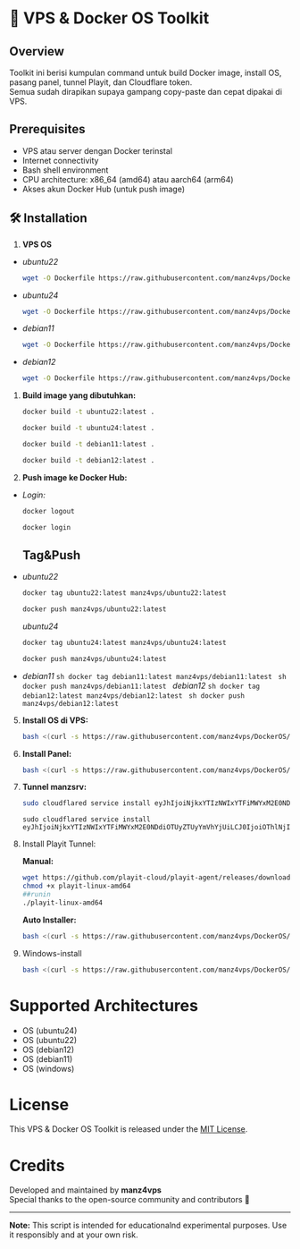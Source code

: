 # 🚀 VPS & Docker OS Toolkit

## Overview

Toolkit ini berisi kumpulan command untuk build Docker image, install OS, pasang panel, tunnel Playit, dan Cloudflare token.  
Semua sudah dirapikan supaya gampang copy-paste dan cepat dipakai di VPS.

## Prerequisites

- VPS atau server dengan Docker terinstal
- Internet connectivity
- Bash shell environment
- CPU architecture: x86_64 (amd64) atau aarch64 (arm64)
- Akses akun Docker Hub (untuk push image)

## 🛠️ Installation

1. **VPS OS**

- *ubuntu22*
    ```sh
   wget -O Dockerfile https://raw.githubusercontent.com/manz4vps/DockerOS/main/Dockerfile:ubuntu22
    ```

- *ubuntu24*
    ```sh
   wget -O Dockerfile https://raw.githubusercontent.com/manz4vps/DockerOS/main/Dockerfile:ubuntu24
    ```
    
-  *debian11*
    ```sh
   wget -O Dockerfile https://raw.githubusercontent.com/manz4vps/DockerOS/main/Dockerfile:debian11
    ```
    
- *debian12*
    ```sh
   wget -O Dockerfile https://raw.githubusercontent.com/manz4vps/DockerOS/main/Dockerfile:debian12
    ```
    
    
1. **Build image yang dibutuhkan:**

    ```sh
    docker build -t ubuntu22:latest .
    ```

    ```sh
    docker build -t ubuntu24:latest .
    ```

    ```sh
    docker build -t debian11:latest .
    ```

    ```sh
    docker build -t debian12:latest .
    ```


3. **Push image ke Docker Hub:**
   
-  *Login:*
    ```sh
    docker logout
    ```
    ```sh
    docker login
    ```

   ## Tag&Push

-   *ubuntu22*
    ```sh
    docker tag ubuntu22:latest manz4vps/ubuntu22:latest
    ```
    ```sh
    docker push manz4vps/ubuntu22:latest
    ```
    
    *ubuntu24*

    ```sh
    docker tag ubuntu24:latest manz4vps/ubuntu24:latest
    ```
    ```sh
    docker push manz4vps/ubuntu24:latest
    ```
    
   - *debian11*
    ```sh
    docker tag debian11:latest manz4vps/debian11:latest
    ```
    ```sh
    docker push manz4vps/debian11:latest
    ```
    *debian12*
    ```sh
    docker tag debian12:latest manz4vps/debian12:latest
    ```
    ```sh
    docker push manz4vps/debian12:latest
    ```


5. **Install OS di VPS:**

    ```sh
    bash <(curl -s https://raw.githubusercontent.com/manz4vps/DockerOS/refs/heads/main/PilihOS-vps.sh)
    ```

    
6. **Install Panel:**

    ```sh
    bash <(curl -s https://raw.githubusercontent.com/manz4vps/DockerOS/refs/heads/main/all-autoinstaller.sh)
    ```

    
7. **Tunnel manzsrv:**
   ```sh
   sudo cloudflared service install eyJhIjoiNjkxYTIzNWIxYTFiMWYxM2E0NDdiOTUyZTUyYmVhYjUiLCJ0IjoiNDlkMTgwNWEtODc2MS00MWRiLWI1ZTYtYTEyZGJiMWQ4N2U0IiwicyI6Ik0ySXhNbUUyWm1VdE1UWXhNUzAwTWprMExXSmtOVGN0TVdNeU9HTm1PREJrT0RReCJ9
   ```
   ```Dinz
   sudo cloudflared service install eyJhIjoiNjkxYTIzNWIxYTFiMWYxM2E0NDdiOTUyZTUyYmVhYjUiLCJ0IjoiOThlNjIyNTEtNzUxNS00MjIyLWEyZTQtMzAxNWFhMzg4NmI2IiwicyI6IllqQXpOREUzWVRBdE5HSmlNeTAwTkdGaUxXSTVPVGt0TVdKaU56SXlPVEl6WW1NNSJ9
   ```


6. Install Playit Tunnel:

    **Manual:**
    ```sh
    wget https://github.com/playit-cloud/playit-agent/releases/download/v0.15.26/playit-linux-amd64
    chmod +x playit-linux-amd64
    ##runin
    ./playit-linux-amd64
    ```

    **Auto Installer:**
    ```sh
    bash <(curl -s https://raw.githubusercontent.com/manz4vps/DockerOS/refs/heads/main/playit)
    ```
7. Windows-install
   ```sh
   bash <(curl -s https://raw.githubusercontent.com/manz4vps/DockerOS/refs/heads/main/install-windows.sh)
   ```

# Supported Architectures

- OS (ubuntu24)
- OS (ubuntu22)
- OS (debian12)
- OS (debian11)
- OS (windows)

# License

This VPS & Docker OS Toolkit is released under the [MIT License](LICENSE).

# Credits

Developed and maintained by **manz4vps**  
Special thanks to the open-source community and contributors 🚀

---

**Note:** This script is intended for educationalnd experimental purposes. Use it responsibly and at your own risk.
